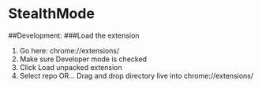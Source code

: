 # StealthMode

##Development:
###Load the extension
1. Go here: chrome://extensions/
2. Make sure Developer mode is checked
3. Click Load unpacked extension
4. Select repo
OR... Drag and drop directory live into chrome://extensions/
